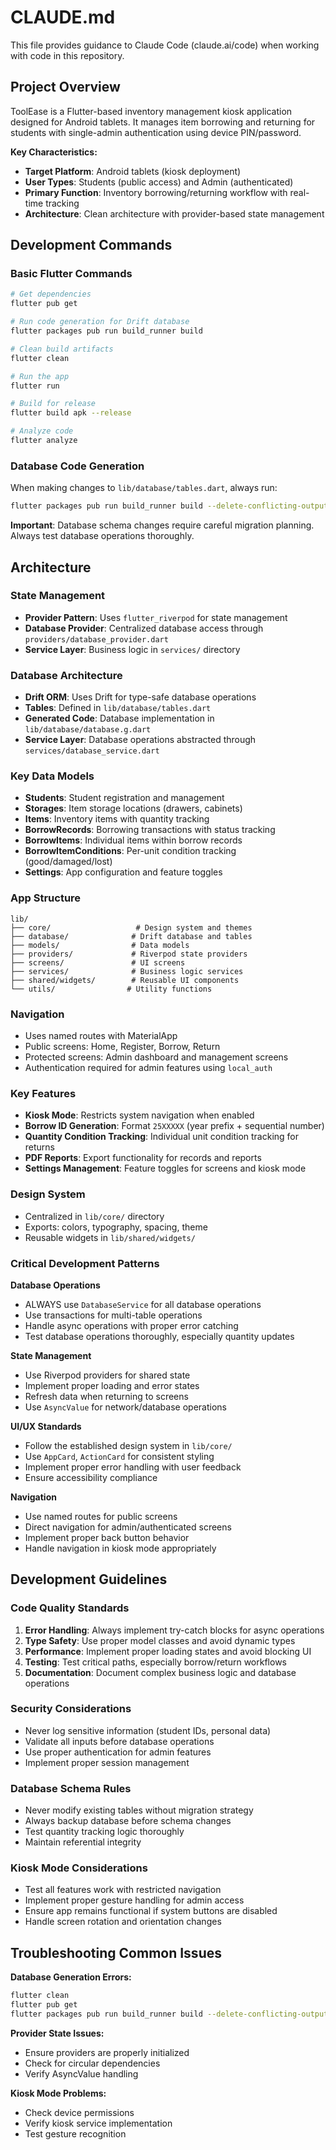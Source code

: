 # CLAUDE.md

This file provides guidance to Claude Code (claude.ai/code) when working with code in this repository.

## Project Overview

ToolEase is a Flutter-based inventory management kiosk application designed for Android tablets. It manages item borrowing and returning for students with single-admin authentication using device PIN/password.

**Key Characteristics:**

- **Target Platform**: Android tablets (kiosk deployment)
- **User Types**: Students (public access) and Admin (authenticated)
- **Primary Function**: Inventory borrowing/returning workflow with real-time tracking
- **Architecture**: Clean architecture with provider-based state management

## Development Commands

### Basic Flutter Commands

```bash
# Get dependencies
flutter pub get

# Run code generation for Drift database
flutter packages pub run build_runner build

# Clean build artifacts
flutter clean

# Run the app
flutter run

# Build for release
flutter build apk --release

# Analyze code
flutter analyze
```

### Database Code Generation

When making changes to `lib/database/tables.dart`, always run:

```bash
flutter packages pub run build_runner build --delete-conflicting-outputs
```

**Important**: Database schema changes require careful migration planning. Always test database operations thoroughly.

## Architecture

### State Management

- **Provider Pattern**: Uses `flutter_riverpod` for state management
- **Database Provider**: Centralized database access through `providers/database_provider.dart`
- **Service Layer**: Business logic in `services/` directory

### Database Architecture

- **Drift ORM**: Uses Drift for type-safe database operations
- **Tables**: Defined in `lib/database/tables.dart`
- **Generated Code**: Database implementation in `lib/database/database.g.dart`
- **Service Layer**: Database operations abstracted through `services/database_service.dart`

### Key Data Models

- **Students**: Student registration and management
- **Storages**: Item storage locations (drawers, cabinets)
- **Items**: Inventory items with quantity tracking
- **BorrowRecords**: Borrowing transactions with status tracking
- **BorrowItems**: Individual items within borrow records
- **BorrowItemConditions**: Per-unit condition tracking (good/damaged/lost)
- **Settings**: App configuration and feature toggles

### App Structure

```
lib/
├── core/                   # Design system and themes
├── database/              # Drift database and tables
├── models/                # Data models
├── providers/             # Riverpod state providers
├── screens/               # UI screens
├── services/              # Business logic services
├── shared/widgets/        # Reusable UI components
└── utils/                # Utility functions
```

### Navigation

- Uses named routes with MaterialApp
- Public screens: Home, Register, Borrow, Return
- Protected screens: Admin dashboard and management screens
- Authentication required for admin features using `local_auth`

### Key Features

- **Kiosk Mode**: Restricts system navigation when enabled
- **Borrow ID Generation**: Format `25XXXXX` (year prefix + sequential number)
- **Quantity Condition Tracking**: Individual unit condition tracking for returns
- **PDF Reports**: Export functionality for records and reports
- **Settings Management**: Feature toggles for screens and kiosk mode

### Design System

- Centralized in `lib/core/` directory
- Exports: colors, typography, spacing, theme
- Reusable widgets in `lib/shared/widgets/`

### Critical Development Patterns

**Database Operations**

- ALWAYS use `DatabaseService` for all database operations
- Use transactions for multi-table operations
- Handle async operations with proper error catching
- Test database operations thoroughly, especially quantity updates

**State Management**

- Use Riverpod providers for shared state
- Implement proper loading and error states
- Refresh data when returning to screens
- Use `AsyncValue` for network/database operations

**UI/UX Standards**

- Follow the established design system in `lib/core/`
- Use `AppCard`, `ActionCard` for consistent styling
- Implement proper error handling with user feedback
- Ensure accessibility compliance

**Navigation**

- Use named routes for public screens
- Direct navigation for admin/authenticated screens
- Implement proper back button behavior
- Handle navigation in kiosk mode appropriately

## Development Guidelines

### Code Quality Standards

1. **Error Handling**: Always implement try-catch blocks for async operations
2. **Type Safety**: Use proper model classes and avoid dynamic types
3. **Performance**: Implement proper loading states and avoid blocking UI
4. **Testing**: Test critical paths, especially borrow/return workflows
5. **Documentation**: Document complex business logic and database operations

### Security Considerations

- Never log sensitive information (student IDs, personal data)
- Validate all inputs before database operations
- Use proper authentication for admin features
- Implement proper session management

### Database Schema Rules

- Never modify existing tables without migration strategy
- Always backup database before schema changes
- Test quantity tracking logic thoroughly
- Maintain referential integrity

### Kiosk Mode Considerations

- Test all features work with restricted navigation
- Implement proper gesture handling for admin access
- Ensure app remains functional if system buttons are disabled
- Handle screen rotation and orientation changes

## Troubleshooting Common Issues

**Database Generation Errors:**

```bash
flutter clean
flutter pub get
flutter packages pub run build_runner build --delete-conflicting-outputs
```

**Provider State Issues:**

- Ensure providers are properly initialized
- Check for circular dependencies
- Verify AsyncValue handling

**Kiosk Mode Problems:**

- Check device permissions
- Verify kiosk service implementation
- Test gesture recognition
